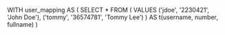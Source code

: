 WITH user_mapping AS (
    SELECT * FROM (
        VALUES
            ('jdoe', '2230421', 'John Doe'),
            ('tommy', '36574781', 'Tommy Lee')
    ) AS t(username, number, fullname)
)
